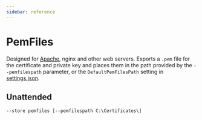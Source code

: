 ```yaml
---
sidebar: reference
---
```


# PemFiles
Designed for [Apache](/manual/advanced-use/examples/apache), nginx and other web servers. 
Exports a `.pem` file for the certificate and private key and places them in 
the path provided by the `--pemfilespath` parameter, or the `DefaultPemFilesPath` 
setting in [settings.json](/reference/settings). 

## Unattended
`--store pemfiles [--pemfilespath C:\Certificates\]`